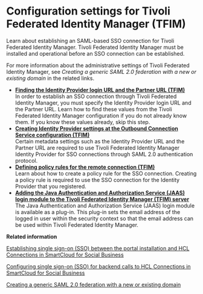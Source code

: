 # Configuration settings for Tivoli Federated Identity Manager \(TFIM\)

Learn about establishing an SAML-based SSO connection for Tivoli Federated Identity Manager. Tivoli Federated Identity Manager must be installed and operational before an SSO connection can be established.

For more information about the administrative settings of Tivoli Federated Identity Manager, see *Creating a generic SAML 2.0 federation with a new or existing domain* in the related links.

-   **[Finding the Identity Provider login URL and the Partner URL \(TFIM\)](../dev-portlet/outbhttp_auth_est_sso_tfim_idpp_url.md)**  
In order to establish an SSO connection through Tivoli Federated Identity Manager, you must specify the Identity Provider login URL and the Partner URL. Learn how to find these values from the Tivoli Federated Identity Manager configuration if you do not already know them. If you know these values already, skip this step.
-   **[Creating Identity Provider settings at the Outbound Connection Service configuration \(TFIM\)](../dev-portlet/outbhttp_auth_est_sso_tfim_idpp_settings.md)**  
Certain metadata settings such as the Identity Provider URL and the Partner URL are required to use Tivoli Federated Identity Manager Identity Provider for SSO connections through SAML 2.0 authentication protocol.
-   **[Defining policy rules for the remote connection \(TFIM\)](../dev-portlet/outbhttp_auth_est_sso_tfim_rules.md)**  
Learn about how to create a policy rule for the SSO connection. Creating a policy rule is required to use the SSO connection for the Identity Provider that you registered.
-   **[Adding the Java Authentication and Authorization Service \(JAAS\) login module to the Tivoli Federated Identity Manager \(TFIM\) server](../dev-portlet/add_jaas.md)**  
The Java Authentication and Authorization Service \(JAAS\) login module is available as a plug-in. This plug-in sets the email address of the logged in user within the security context so that the email address can be used within Tivoli Federated Identity Manager.


**Related information**  


[Establishing single sign-on \(SSO\) between the portal installation and HCL Connections in SmartCloud for Social Business](../dev-portlet/est_sso_portal_sc4sb.md)

[Configuring single sign-on \(SSO\) for backend calls to HCL Connections in SmartCloud for Social Business](../dev-portlet/configuring_sso_sc4sb.md)

[Creating a generic SAML 2.0 federation with a new or existing domain](https://www.ibm.com/docs/en/tfim/6.2.2.7?topic=ipsc-creating-generic-saml-20-federation-new-existing-domain)

